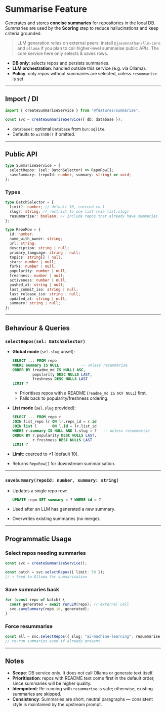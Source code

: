 # Summarise Feature

Generates and stores **concise summaries** for repositories in the local DB.
Summaries are used by the **Scoring** step to reduce hallucinations and keep criteria grounded.

> LLM generation relies on external peers: install `@jasonnathan/llm-core` and `ollama` if you plan to call higher-level summarise public APIs. The core service here only selects & saves rows.

- **DB only**: selects repos and persists summaries.
- **LLM orchestration**: handled outside this service (e.g. via Ollama).
- **Policy**: only repos without summaries are selected, unless `resummarise` is set.

---

## Import / DI

```ts
import { createSummariseService } from "@features/summarise";

const svc = createSummariseService({ db: database });
```

- `database?`: optional `Database` from `bun:sqlite`.
- Defaults to `withDB()` if omitted.

---

## Public API

```ts
type SummariseService = {
  selectRepos: (sel: BatchSelector) => RepoRow[];
  saveSummary: (repoId: number, summary: string) => void;
};
```

### Types

```ts
type BatchSelector = {
  limit?: number; // default 10, coerced >= 1
  slug?: string; // restrict to one list (via list.slug)
  resummarise?: boolean; // include repos that already have summaries
};

type RepoRow = {
  id: number;
  name_with_owner: string;
  url: string;
  description: string | null;
  primary_language: string | null;
  topics: string[] | null;
  stars: number | null;
  forks: number | null;
  popularity: number | null;
  freshness: number | null;
  activeness: number | null;
  pushed_at: string | null;
  last_commit_iso: string | null;
  last_release_iso: string | null;
  updated_at: string | null;
  summary: string | null;
};
```

---

## Behaviour & Queries

### `selectRepos(sel: BatchSelector)`

- **Global mode** (`sel.slug` unset):

  ```sql
  SELECT ... FROM repo
  WHERE summary IS NULL          -- unless resummarise
  ORDER BY (readme_md IS NULL) ASC,
           popularity DESC NULLS LAST,
           freshness DESC NULLS LAST
  LIMIT ?
  ```

  - Prioritises repos with a README (`readme_md IS NOT NULL`) first.
  - Falls back to popularity/freshness ordering.

- **List mode** (`sel.slug` provided):

  ```sql
  SELECT ... FROM repo r
  JOIN list_repo lr ON lr.repo_id = r.id
  JOIN list l       ON l.id = lr.list_id
  WHERE r.summary IS NULL AND l.slug = ?   -- unless resummarise
  ORDER BY r.popularity DESC NULLS LAST,
           r.freshness DESC NULLS LAST
  LIMIT ?
  ```

- **Limit**: coerced to ≥1 (default 10).

- Returns `RepoRow[]` for downstream summarisation.

---

### `saveSummary(repoId: number, summary: string)`

- Updates a single repo row:

  ```sql
  UPDATE repo SET summary = ? WHERE id = ?
  ```

- Used after an LLM has generated a new summary.
- Overwrites existing summaries (no merge).

---

## Programmatic Usage

### Select repos needing summaries

```ts
const svc = createSummariseService();

const batch = svc.selectRepos({ limit: 50 });
// → feed to Ollama for summarisation
```

### Save summaries back

```ts
for (const repo of batch) {
  const generated = await runLLM(repo); // external call
  svc.saveSummary(repo.id, generated);
}
```

### Force resummarise

```ts
const all = svc.selectRepos({ slug: "ai-machine-learning", resummarise: true });
// re-run summaries even if already present
```

---

## Notes

- **Scope**: DB service only. It does not call Ollama or generate text itself.
- **Prioritisation**: repos with README text come first in the default order, since summaries will be higher quality.
- **Idempotent**: Re-running with `resummarise` is safe; otherwise, existing summaries are skipped.
- **Consistency**: Summaries are short, neutral paragraphs — consistent style is maintained by the upstream prompt.
